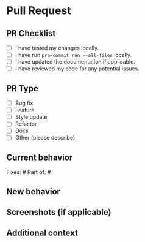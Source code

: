 # Pull Request

## PR Checklist
- [ ] I have tested my changes locally.
- [ ] I have run `pre-commit run --all-files` locally.
- [ ] I have updated the documentation if applicable.
- [ ] I have reviewed my code for any potential issues.

## PR Type
- [ ] Bug fix
- [ ] Feature
- [ ] Style update
- [ ] Refactor
- [ ] Docs
- [ ] Other (please describe)

## Current behavior
<!-- Describe the current behavior or issue -->

Fixes: #
Part of: #

## New behavior
<!-- Describe the changes you made -->

## Screenshots (if applicable)
<!-- Include any relevant screenshots to help explain your changes. -->

## Additional context
<!-- Add any other context or screenshots about the PR here -->
